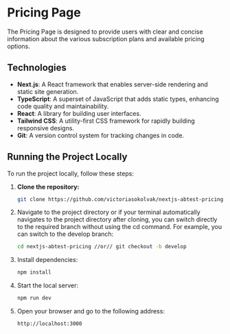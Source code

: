 # Pricing Page

The Pricing Page is designed to provide users with clear and concise information about the various subscription plans and available pricing options.

## Technologies

- **Next.js**: A React framework that enables server-side rendering and static site generation.
- **TypeScript**: A superset of JavaScript that adds static types, enhancing code quality and maintainability.
- **React**: A library for building user interfaces.
- **Tailwind CSS**: A utility-first CSS framework for rapidly building responsive designs.
- **Git**: A version control system for tracking changes in code.

## Running the Project Locally

To run the project locally, follow these steps:

1. **Clone the repository:**

   ```bash
   git clone https://github.com/victoriasokolvak/nextjs-abtest-pricing.git

2. Navigate to the project directory or if your terminal automatically navigates to the project directory after cloning, you can switch directly to the required branch without using the cd command. For example, you can switch to the develop branch:
   
   ```bash
   cd nextjs-abtest-pricing //or// git checkout -b develop

3. Install dependencies:

   ```bash
   npm install

5. Start the local server:
   
   ```bash
   npm run dev

6. Open your browser and go to the following address:

   ```bash
   http://localhost:3000
